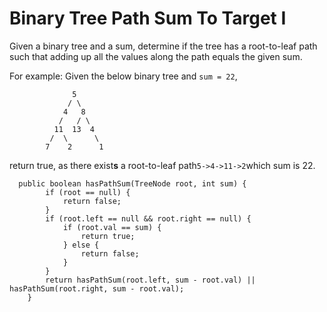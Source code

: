 # Binary Tree Path Sum To Target I

Given a binary tree and a sum, determine if the tree has a root-to-leaf path such that adding up all the values along the path equals the given sum.

For example: Given the below binary tree and `sum = 22`,

```text
              5
             / \
            4   8
           /   / \
          11  13  4
         /  \      \
        7    2      1
```

return true, as there exist**s** a root-to-leaf path`5->4->11->2`which sum is 22.

```text
  public boolean hasPathSum(TreeNode root, int sum) {
        if (root == null) {
            return false;
        }
        if (root.left == null && root.right == null) {
            if (root.val == sum) {
                return true;
            } else {
                return false;
            }
        }
        return hasPathSum(root.left, sum - root.val) || hasPathSum(root.right, sum - root.val);
    }
```



